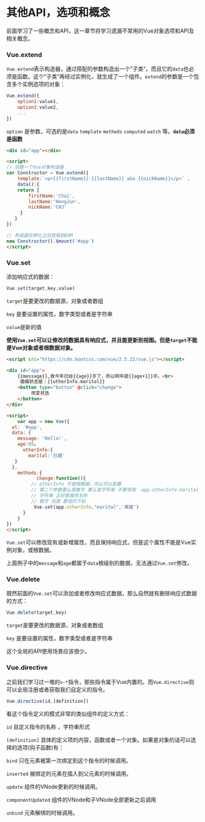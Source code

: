# 其他API，选项和概念

前面学习了一些概念和API，这一章节将学习遗漏不常用的Vue对象选项和API及相关概念。

### Vue.extend

`Vue.extend`表示构造器，通过搭配的参数构造出一个”子类“。而且它的`data`也必须是函数。这个”子类“再经过实例化，就生成了一个组件。`extend`的参数是一个包含多个实例选项的对象：

```javascript
Vue.extend({
    option1:value1,
    option2:value2,
    ...
})
```

`option` 是参数，可选的是`data`  `template` `methods` `computed` `watch` 等。**`data`必须是函数**

```html
<div id="app"></div>

<script>  
// 创建一个Vue对象构造器
var Constructor = Vue.extend({
    template:`<p>{{firstName}}-{{lastName}} aka {{nickName}}</p>` ,
    data():{
    return {
    	firstName:'Chai',
    	lastName:'HongJun',
        nickName:'CHJ'
     }
   }
})

// 构造器实例化之后挂载到DOM
new Constructor().$mount('#app')
</script>
```

### Vue.set

添加响应式的数据：

```javascript
Vue.set(target,key,value)
```

`target`是要更改的数据源，对象或者数组

`key` 是要设置的属性，数字类型或者是字符串

`value`是新的值

**使用`Vue.set`可以让修改的数据具有响应式，并且能更新到视图。但是`target`不能是Vue对象或者根数据对象。**

```html
<script src="https://cdn.bootcss.com/vue/2.5.22/vue.js"></script>

<div id="app">
    {{message}},我今年已经{{age}}岁了，所以明年就{{age+1}}岁。<br>
     婚姻状态是：{{otherInfo.marital}}
    <button type="button" @click="change">
         改变状态
    </button>
</div>    

<script>
    var app = new Vue({ 
  el: '#app',   
  data: {
    message: 'Hello!',
    age:99，
      otherInfo:{
   		marital:'已婚'		   		
   }
  },
    methods:{
           change:function(){
		 // otherInfo 不是根数据，所以可以配置
         // 第二个参数要么是数字 要么是字符串 不要使用  app.otherInfo.marital
         // 字符串 正好是属性名称 
         // 数字 则是 数组的下标
          Vue.set(app.otherInfo,"marital",'离婚')    
      }                   
    }
})
</script>
```

`Vue.set`可以修改现有或新增属性，而且保持响应式，但是这个属性不能是Vue实例对象，或根数据。

上面例子中的`message`和`age`都属于`data`根级别的数据，无法通过`Vue.set`修改。

### Vue.delete

既然前面的`Vue.set`可以添加或者修改响应式数据，那么自然就有删除响应式数据的方式：

```javascript
Vue.delete(target,key)
```

`target`是要更改的数据源，对象或者数组

`key` 是要设置的属性，数字类型或者是字符串

这个全局的API使用场景应该很少。

### Vue.directive

之前我们学习过一堆的`v-*`指令，那些指令属于Vue内置的。而`Vue.directive`则可以全局注册或者获取我们自定义的指令。

```javascript
Vue.directive(id,[definition])
```

看这个指令定义的模式非常的类似组件的定义方式：

`id`  自定义指令的名称 ，字符串形式

`[definition]` 具体的定义项的内容，函数或者一个对象。如果是对象的话可以选择的选项(钩子函数)有：

`bind`  只在元素被第一次绑定到这个指令的时候调用。

`inserted`  被绑定的元素在插入到父元素的时候调用。

`update` 组件的VNode更新的时候调用。

`componentUpdated` 组件的VNode和子VNode全部更新之后调用

`unbind` 元素解绑的时候调用。